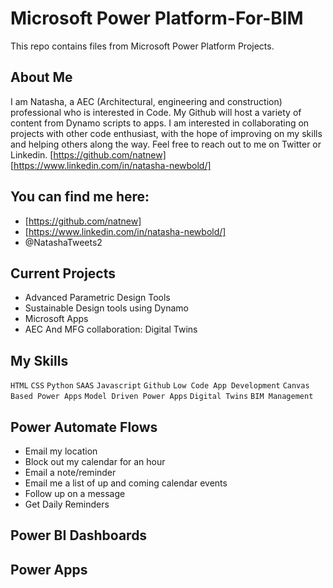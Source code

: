 # Microsoft Power Platform-For-BIM
This repo contains files from Microsoft Power Platform Projects. 

## About Me
I am Natasha, a AEC (Architectural, engineering and construction) professional who is interested in Code. My Github will host a variety of content from Dynamo scripts to apps. I am interested in collaborating on projects with other code enthusiast, with the hope of improving on my skills and helping others along the way. Feel free to reach out to me on Twitter or Linkedin. [https://github.com/natnew] [https://www.linkedin.com/in/natasha-newbold/]

## You can find me here:
* [https://github.com/natnew]
* [https://www.linkedin.com/in/natasha-newbold/]
* @NatashaTweets2


## Current Projects
* Advanced Parametric Design Tools
* Sustainable Design tools using Dynamo
* Microsoft Apps
* AEC And MFG collaboration: Digital Twins

## My Skills 
`HTML` `CSS` `Python` `SAAS` `Javascript` `Github` `Low Code App Development` `Canvas Based Power Apps` `Model Driven Power Apps` `Digital Twins` `BIM Management`

## Power Automate Flows

* Email my location
* Block out my calendar for an hour
* Email a note/reminder
* Email me a list of up and coming calendar events
* Follow up on a message
* Get Daily Reminders

## Power BI Dashboards

## Power Apps
